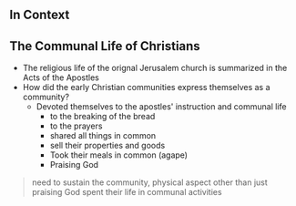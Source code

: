 ## In Context
## The Communal Life of Christians
- The religious life of the orignal Jerusalem church is summarized in the Acts of the Apostles
- How did the early Christian communities express themselves as a community?
	- Devoted themselves to the apostles' instruction and communal life
		- to the breaking of the bread
		- to the prayers
		- shared all things in common
		- sell their properties and goods
		- Took their meals in common (agape)
		- Praising God
> need to sustain the community, physical aspect other than just praising God
> spent their life in communal activities